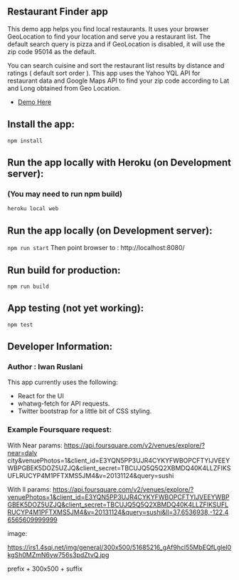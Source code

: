 ## Restaurant Finder app

This demo app helps you find local restaurants. It uses your browser GeoLocation to find your location and serve you a restaurant list. The default search query is pizza and if GeoLocation is disabled, it will use the zip code 95014 as the default.

You can search cuisine and sort the restaurant list results by distance and ratings ( default sort order ).
This app uses the Yahoo YQL API for restaurant data and Google Maps API to find your zip code according to Lat and Long obtained from Geo Location.

* [Demo Here](https://letseatapp.herokuapp.com)


## Install the app:
`npm install`

## Run the app locally with Heroku (on Development server):
### (You may need to run npm build)
`heroku local web`

## Run the app locally (on Development server):
`npm run start`
Then point browser to : http://localhost:8080/

## Run build for production:
`npm run build`

## App testing (not yet working):
`npm test`

## Developer Information:

### Author : Iwan Ruslani
This app currently uses the following:

- React for the UI
- whatwg-fetch for API requests.
- Twitter bootstrap for a little bit of CSS styling.


### Example Foursquare request:

With Near params:
https://api.foursquare.com/v2/venues/explore/?near=daly city&venuePhotos=1&client_id=E3YQN5PP3UJR4CYKYFWBOPCFTYIJVEEYWBPGBEK5DOZ5UZJQ&client_secret=TBCUJQ5Q5Q2XBMDQ40K4LLZFIKSUFLRUCYP4M1PFTXMS5JM4&v=20131124&query=sushi

With ll params:
https://api.foursquare.com/v2/venues/explore/?venuePhotos=1&client_id=E3YQN5PP3UJR4CYKYFWBOPCFTYIJVEEYWBPGBEK5DOZ5UZJQ&client_secret=TBCUJQ5Q5Q2XBMDQ40K4LLZFIKSUFLRUCYP4M1PFTXMS5JM4&v=20131124&query=sushi&ll=37.6536938,-122.46565609999999

image:

https://irs1.4sqi.net/img/general/300x500/51685216_gAf9hcl55MbEQfLglel0kgSh0MZmN6yw756s3pdZtvQ.jpg

prefix + 300x500 + suffix
